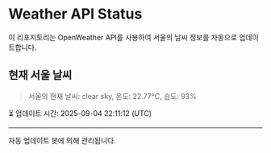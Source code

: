 
# Weather API Status

이 리포지토리는 OpenWeather API를 사용하여 서울의 날씨 정보를 자동으로 업데이트합니다.

## 현재 서울 날씨
> 서울의 현재 날씨: clear sky, 온도: 22.77°C, 습도: 93%

⏳ 업데이트 시간: 2025-09-04 22:11:12 (UTC)

---
자동 업데이트 봇에 의해 관리됩니다.
